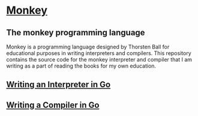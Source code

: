 # [Monkey](https://monkeylang.org/)

## The monkey programming language

Monkey is a programming language designed by Thorsten Ball for educational purposes in writing interpreters and compilers. This repository contains the source code for the monkey interpreter and compiler that I am writing as a part of reading the books for my own education.

## [Writing an Interpreter in Go](https://interpreterbook.com)

## [Writing a Compiler in Go](https://compilerbook.com)
